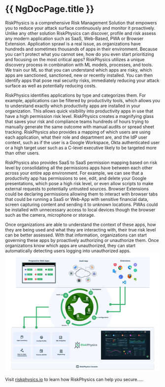 # {{ NgDocPage.title }}

RiskPhysics is a comprehensive Risk Management Solution that empowers you to reduce your attack surface continuously and monitor it proactively. Unlike any other solution RiskPhysics can discover, profile and risk assess any modern application such as SaaS, Web-Based, PWA or Browser Extension. Application sprawl is a real issue, as organizations have hundreds and sometimes thousands of apps in their environment. Because you can't protect what you cannot see, how do you even start prioritizing and focusing on the most critical apps?
RiskPhysics utilizes a unique discovery process in combination with ML models, processes, and tools. We train our ML so that you can understand which apps are risky, which apps are sanctioned, sanctioned, new or recently installed. You can then identify apps that pose real security risks, immediately reducing your attack surface as well as potentially reducing costs.

RiskPhysics identifies applications by type and categorizes them. For example, applications can be filtered by productivity tools, which allows you to understand exactly which productivity apps are installed in your organization. This allows quick visibility into productivity apps in use  that have a high permission risk level. RiskPhysics creates a magnifying glass that  saves your risk and compliance teams hundreds of hours trying to manually generate the same outcome with manual audits or spread sheet tracking.
RiskPhysics also provides a mapping of which users are using each application, what their role and department are, and the IdP user context, such as if the user is a Google Workspace, Okta authenticated user or a high target  user such as a C-level executive likely to be targeted more than other users.

RiskPhysics also provides SaaS to SaaS permission mapping based on risk level by consolidating all the permissions apps have between each other across your entire app environment. For example, we can see that a productivity app has permissions to see, edit, and delete your Google presentations, which pose a high risk level, or even allow scripts to make external requests to potentially untrusted sources. Browser Extensions could be declaring permissions allowing them to interact with browser tabs that could be running a SaaS or Web-App with sensitive financial data, screen capturing content and sending it to unknown locations. PWAs could be installed with unnecessary access to local devices though the browser such as the camera, microphone or storage.

Once organizations are able to understand the context of these apps, how they are being used and what they are interacting with, their true risk level can be better assessed. With that information, organizations can start governing these apps by proactively authorizing or unauthorize them. Once organizations know which apps are unauthorized, they can start automatically detecting users logging into unauthorized apps.
![RiskPhysics](assets/img/proposal-withoutbackground.png)

Visit [riskphysics.io](riskphysics.io) to learn how RiskPhysics can help you secure…..

